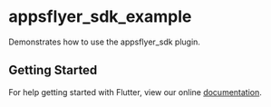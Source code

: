 # appsflyer_sdk_example

Demonstrates how to use the appsflyer_sdk plugin.

## Getting Started

For help getting started with Flutter, view our online
[documentation](https://flutter.io/).
